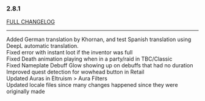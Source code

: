 ### 2.8.1
[FULL CHANGELOG](https://github.com/eltreum0/eltruism/blob/main/Changelog.md)
___
Added German translation by Khornan, and test Spanish translation using DeepL automatic translation.\
Fixed error with instant loot if the inventor was full\
Fixed Death animation playing when in a party/raid in TBC/Classic\
Fixed Nameplate Debuff Glow showing up on debuffs that had no duration\
Improved quest detection for wowhead button in Retail\
Updated Auras in Eltruism > Aura Filters\
Updated locale files since many changes happened since they were originally made
